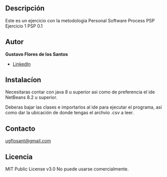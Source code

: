 ## Descripción 

Este es un ejercicio con la metodologia Personal Software Process PSP
 Ejercicio 1
 PSP 0.1
 
 ## Autor
 **Gustavo Flores de los Santos**
 
 * [LinkedIn](https://www.linkedin.com/gflosant)
 
 ## Instalacíon
 Necesitaras  contar con java 8 u superior asi como de preferencia
el ide NetBeans 8.2 u superior.

Deberas bajar las clases e importarlos al ide para ejecutar el programa,
así como dar la ubicación de donde tengas el archvio .csv a leer.

## Contacto
ugflosant@gmail.com

## Licencia
MIT Public License v3.0
No puede usarse comercialmente.
